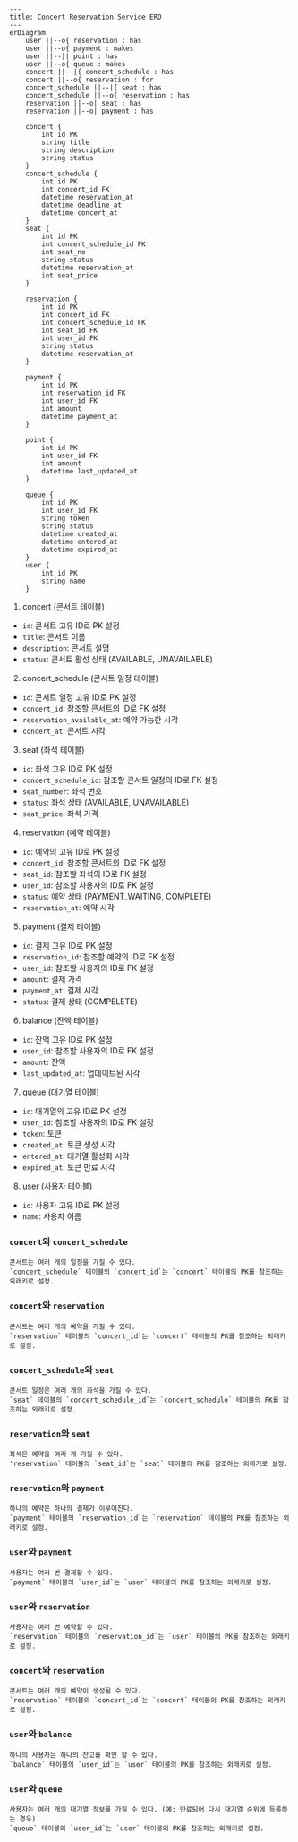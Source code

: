 ```mermaid
---
title: Concert Reservation Service ERD
---
erDiagram
    user ||--o{ reservation : has
    user ||--o{ payment : makes
    user ||--|| point : has
    user ||--o{ queue : makes
    concert ||--|{ concert_schedule : has
    concert ||--o{ reservation : for
    concert_schedule ||--|{ seat : has
    concert_schedule ||--o{ reservation : has
    reservation ||--o| seat : has
    reservation ||--o| payment : has

    concert {
        int id PK
        string title
        string description
        string status
    }
    concert_schedule {
        int id PK
        int concert_id FK
        datetime reservation_at
        datetime deadline_at
        datetime concert_at
    }
    seat {
        int id PK
        int concert_schedule_id FK
        int seat_no
        string status
        datetime reservation_at
        int seat_price
    }
		
    reservation {
        int id PK
        int concert_id FK
        int concert_schedule_id FK
        int seat_id FK
        int user_id FK
        string status
        datetime reservation_at
    }

    payment {
        int id PK
        int reservation_id FK
        int user_id FK
        int amount
        datetime payment_at
    }

    point {
        int id PK
        int user_id FK
        int amount
        datetime last_updated_at
    }

    queue {
        int id PK
        int user_id FK
        string token
        string status
        datetime created_at
        datetime entered_at
        datetime expired_at
    }
    user {
        int id PK
        string name
    }
```

1. concert (콘서트 테이블)
  - `id`: 콘서트 고유 ID로 PK 설정
  - `title`: 콘서트 이름
  - `description`: 콘서트 설명
  - `status`: 콘서트 활성 상태 (AVAILABLE, UNAVAILABLE)

2. concert_schedule (콘서트 일정 테이블)
  - `id`: 콘서트 일정 고유 ID로 PK 설정
  - `concert_id`: 참조할 콘서트의 ID로 FK 설정
  - `reservation_available_at`: 예약 가능한 시각
  - `concert_at`: 콘서트 시각

3. seat (좌석 테이블)
  - `id`: 좌석 고유 ID로 PK 설정
  - `concert_schedule_id`: 참조할 콘서트 일정의 ID로 FK 설정
  - `seat_number`: 좌석 번호
  - `status`: 좌석 상태 (AVAILABLE, UNAVAILABLE)
  - `seat_price`: 좌석 가격

4. reservation (예약 테이블)   
  - `id`: 예약의 고유 ID로 PK 설정
  - `concert_id`: 참조할 콘서트의 ID로 FK 설정
  - `seat_id`: 참조할 좌석의 ID로 FK 설정
  - `user_id`: 참조할 사용자의 ID로 FK 설정
  - `status`: 예약 상태 (PAYMENT_WAITING, COMPLETE)
  - `reservation_at`: 예약 시각

5. payment (결제 테이블)
  - `id`: 결제 고유 ID로 PK 설정
  - `reservation_id`: 참조할 예약의 ID로 FK 설정
  - `user_id`: 참조할 사용자의 ID로 FK 설정
  - `amount`: 결제 가격
  - `payment_at`: 결제 시각
  - `status`: 결제 상태 (COMPELETE)

6. balance (잔액 테이블)
  - `id`: 잔액 고유 ID로 PK 설정
  - `user_id`: 참조할 사용자의 ID로 FK 설정
  - `amount`: 잔액
  - `last_updated_at`: 업데이트된 시각

7. queue (대기열 테이블)   
  - `id`: 대기열의 고유 ID로 PK 설정
  - `user_id`: 참조할 사용자의 ID로 FK 설정
  - `token`: 토큰
  - `created_at`: 토큰 생성 시각
  - `entered_at`: 대기열 활성화 시각
  - `expired_at`: 토큰 만료 시각

8. user (사용자 테이블)
  - `id`: 사용자 고유 ID로 PK 설정
  - `name`: 사용자 이름

### `concert`와 `concert_schedule`
    콘서트는 여러 개의 일정을 가질 수 있다.
    `concert_schedule` 테이블의 `concert_id`는 `concert` 테이블의 PK를 참조하는 외래키로 설정.

### `concert`와 `reservation`
    콘서트는 여러 개의 예약을 가질 수 있다.
    `reservation` 테이블의 `concert_id`는 `concert` 테이블의 PK를 참조하는 외래키로 설정.
    
### `concert_schedule`와 `seat`
    콘서트 일정은 여러 개의 좌석을 가질 수 있다. 
    `seat` 테이블의 `concert_schedule_id`는 `concert_schedule` 테이블의 PK를 참조하는 외래키로 설정.

### `reservation`와 `seat`
    좌석은 예약을 여러 개 가질 수 있다.
    'reservation` 테이블의 `seat_id`는 `seat` 테이블의 PK를 참조하는 외래키로 설정.
    
### `reservation`와 `payment`
    하나의 예약은 하나의 결제가 이루어진다.
    `payment` 테이블의 `reservation_id`는 `reservation` 테이블의 PK를 참조하는 외래키로 설정.

### `user`와 `payment`
    사용자는 여러 번 결제할 수 있다.
    `payment` 테이블의 `user_id`는 `user` 테이블의 PK를 참조하는 외래키로 설정.
    
### `user`와 `reservation`
    사용자는 여러 번 예약할 수 있다.
    `reservation` 테이블의 `reservation_id`는 `user` 테이블의 PK를 참조하는 외래키로 설정.

### `concert`와 `reservation`
    콘서트는 여러 개의 예약이 생성될 수 있다.
    `reservation` 테이블의 `concert_id`는 `concert` 테이블의 PK를 참조하는 외래키로 설정.
    
### `user`와 `balance`
    하나의 사용자는 하나의 잔고를 확인 할 수 있다.
    `balance` 테이블의 `user_id`는 `user` 테이블의 PK를 참조하는 외래키로 설정.

### `user`와 `queue`
    사용자는 여러 개의 대기열 정보를 가질 수 있다. (예: 만료되어 다시 대기열 순위에 등록하는 경우)
    `queue` 테이블의 `user_id`는 `user` 테이블의 PK를 참조하는 외래키로 설정.
